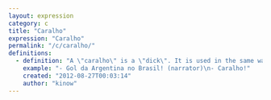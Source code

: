 ```yaml
---
layout: expression
category: c
title: "Caralho"
expression: "Caralho"
permalink: "/c/caralho/"
definitions:
  - definition: "A \"caralho\" is a \"dick\". It is used in the same way that \"shit\" is used in English. Also known as \"[caraleo](/c/caraleo/)\"."
    example: "- Gol da Argentina no Brasil! (narrator)\n- Caralho!"
    created: "2012-08-27T00:03:14"
    author: "kinow"
---
```

